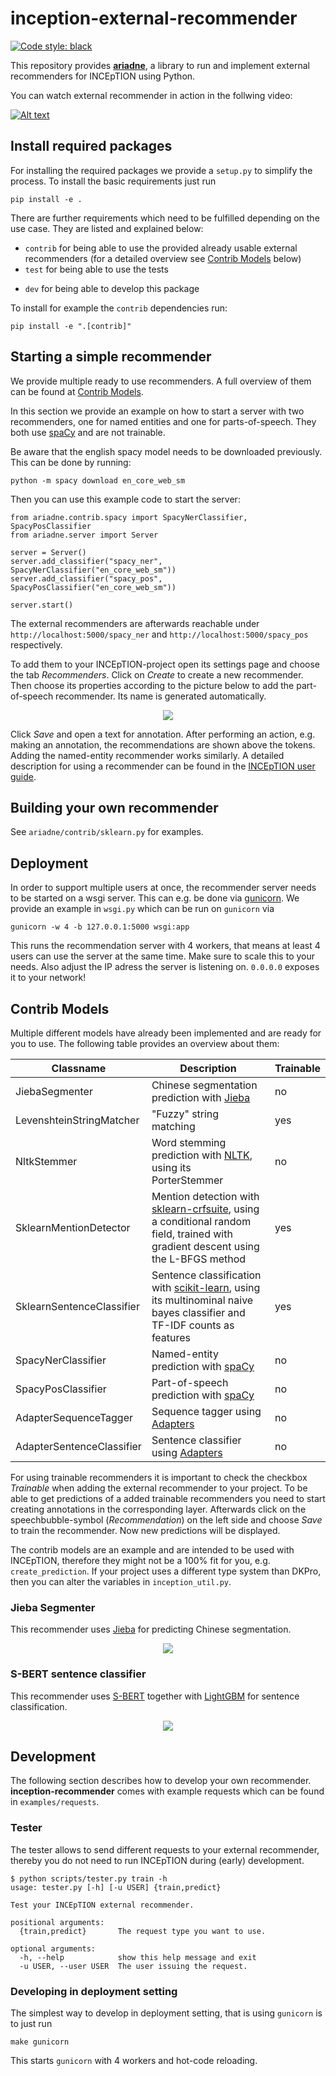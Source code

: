 # inception-external-recommender

[![Code style: black](https://img.shields.io/badge/code%20style-black-000000.svg)](https://github.com/psf/black)

This repository provides **[ariadne](https://inception.fandom.com/wiki/Ariadne)**, a library 
to run and implement external recommenders for INCEpTION using Python.

You can watch external recommender in action in the follwing video:

[![Alt text](https://img.youtube.com/vi/LTgtii7gEWg/0.jpg)](https://www.youtube.com/watch?v=LTgtii7gEWg)

## Install required packages
For installing the required packages we provide a `setup.py` to simplify the process. To install
the basic requirements just run 
    
    pip install -e .

There are further requirements which need to be fulfilled depending on the use case. They are
listed and explained below:

* `contrib` for being able to use the provided already usable external recommenders (for a
 detailed overview see [Contrib Models](#contrib-models) below)
* `test` for being able to use the tests
<!--- * `doc` for being able to build the documentation % -->
* `dev` for being able to develop this package

To install for example the `contrib` dependencies run:
    
    pip install -e ".[contrib]"
 
## Starting a simple recommender

We provide multiple ready to use recommenders. A full overview of them can be found at [Contrib
 Models](#contrib-models).
 
In this section we provide an example on how to start a server with two recommenders, one for
named entities and one for parts-of-speech. They both use [spaCy](https://spacy.io/) and are
not trainable. 

Be aware that the english spacy model needs to be downloaded previously. This can be done by
running:
    
    python -m spacy download en_core_web_sm 

Then you can use this example code to start the server:

    from ariadne.contrib.spacy import SpacyNerClassifier, SpacyPosClassifier
    from ariadne.server import Server
      
    server = Server()
    server.add_classifier("spacy_ner", SpacyNerClassifier("en_core_web_sm"))
    server.add_classifier("spacy_pos", SpacyPosClassifier("en_core_web_sm"))

    server.start()
    
The external recommenders are afterwards reachable under `http://localhost:5000/spacy_ner` and 
`http://localhost:5000/spacy_pos` respectively.

To add them to your INCEpTION-project open its settings page and choose the tab *Recommenders*. 
Click on *Create* to create a new recommender. Then choose its properties according to the
picture below to add the part-of-speech recommender. Its name is generated automatically.
 
<p align="center">
  <img src="img/spacy_pos_settings.png">
</p>

Click *Save* and open a text for annotation. After performing an action, e.g. making an
annotation, the recommendations are shown above the tokens. Adding the named-entity recommender
works similarly. A detailed description for using a recommender can be found in the 
[INCEpTION user guide](https://inception-project.github.io/releases/21.1/docs/user-guide.html). 
    
## Building your own recommender

See `ariadne/contrib/sklearn.py` for examples.

## Deployment

In order to support multiple users at once, the recommender server needs to be started on
a wsgi server. This can e.g. be done via [gunicorn](https://gunicorn.org/). We provide an
example in `wsgi.py` which can be run on `gunicorn` via

    gunicorn -w 4 -b 127.0.0.1:5000 wsgi:app
    
This runs the recommendation server with 4 workers, that means at least 4 users can use the 
server at the same time. Make sure to scale this to your needs. Also adjust the IP adress
the server is listening on. `0.0.0.0` exposes it to your network!

## Contrib Models

Multiple different models have already been implemented and are ready for you to use. The
following table provides an overview about them:

| Classname | Description | Trainable |
| --------- | ----------- | --------- |
| JiebaSegmenter | Chinese segmentation prediction with [Jieba](https://github.com/fxsjy/jieba) | no |
| LevenshteinStringMatcher | "Fuzzy" string matching | yes |
| NltkStemmer | Word stemming prediction with [NLTK](https://www.nltk.org/), using its PorterStemmer | no |
| SklearnMentionDetector | Mention detection with [sklearn-crfsuite](https://github.com/TeamHG-Memex/sklearn-crfsuite), using a conditional random field, trained with gradient descent using the L-BFGS method | yes |
| SklearnSentenceClassifier | Sentence classification with [scikit-learn](https://scikit-learn.org/stable/), using its multinominal naive bayes classifier and  TF-IDF counts as features | yes |
| SpacyNerClassifier | Named-entity prediction with [spaCy](https://spacy.io/) | no |
| SpacyPosClassifier | Part-of-speech prediction with [spaCy](https://spacy.io/) | no |
| AdapterSequenceTagger | Sequence tagger using [Adapters](https://adapterhub.ml/) | no |
| AdapterSentenceClassifier | Sentence classifier using [Adapters](https://adapterhub.ml/) | no |

For using trainable recommenders it is important to check the checkbox *Trainable* when adding
the external recommender to your project. To be able to get predictions of a added trainable
recommenders you need to start creating annotations in the corresponding layer. 
Afterwards click on the speechbubble-symbol (*Recommendation*) on the left side and choose *Save* 
to train the recommender. Now new predictions will be displayed.

The contrib models are an example and are intended to be used with INCEpTION, therefore they might not be a
100% fit for you, e.g. `create_prediction`. If your project uses a different type system than DKPro, then you can
alter the variables in `inception_util.py`.

### Jieba Segmenter

This recommender uses [Jieba](https://github.com/fxsjy/jieba) for predicting Chinese segmentation.

<p align="center">
  <img src="img/jieba.png">
</p>

### S-BERT sentence classifier

This recommender uses [S-BERT](https://github.com/UKPLab/sentence-transformers) together with
[LightGBM](https://lightgbm.readthedocs.io/en/latest/) for sentence classification.

<p align="center">
  <img src="img/sbert_sls.png">
</p>

## Development

The following section describes how to develop your own recommender. **inception-recommender** 
comes with example requests which can be found in `examples/requests`.

### Tester

The tester allows to send different requests to your external recommender, thereby you
do not need to run INCEpTION during (early) development.

    $ python scripts/tester.py train -h
    usage: tester.py [-h] [-u USER] {train,predict}
    
    Test your INCEpTION external recommender.
    
    positional arguments:
      {train,predict}       The request type you want to use.
    
    optional arguments:
      -h, --help            show this help message and exit
      -u USER, --user USER  The user issuing the request.
      
### Developing in deployment setting

The simplest way to develop in deployment setting, that is using `gunicorn` is to just run

    make gunicorn
    
This starts `gunicorn` with 4 workers and hot-code reloading.
